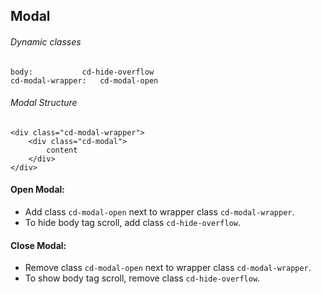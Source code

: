 ## Modal

###### Dynamic classes
```
body: 			cd-hide-overflow
cd-modal-wrapper: 	cd-modal-open
```

###### Modal Structure
```
<div class="cd-modal-wrapper">
	<div class="cd-modal">
		content
	</div>
</div>
```

#### Open Modal:
- Add class `cd-modal-open` next to wrapper class `cd-modal-wrapper`.
- To hide body tag scroll, add class `cd-hide-overflow`.

#### Close Modal:
- Remove class `cd-modal-open` next to wrapper class `cd-modal-wrapper`.
- To show body tag scroll, remove class `cd-hide-overflow`.